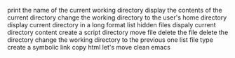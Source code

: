 print the name of the current working directory
display the contents of the current directory
change the working directory to the user's home directory
display current directory in a long format
list hidden files
dispaly current directory content
create a script directory
move file
delete the file
delete the directory
change the working directory to the previous one
list
file type
create a symbolic link
copy html
let's move
clean emacs
